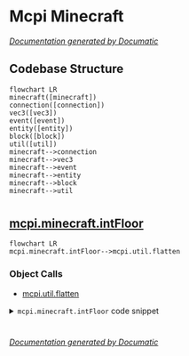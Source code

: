 # Mcpi Minecraft

[_Documentation generated by Documatic_](https://www.documatic.com)

<!---Documatic-section-Codebase Structure-start--->
## Codebase Structure

<!---Documatic-block-system_architecture-start--->
```mermaid
flowchart LR
minecraft([minecraft])
connection([connection])
vec3([vec3])
event([event])
entity([entity])
block([block])
util([util])
minecraft-->connection
minecraft-->vec3
minecraft-->event
minecraft-->entity
minecraft-->block
minecraft-->util
```
<!---Documatic-block-system_architecture-end--->

# #
<!---Documatic-section-Codebase Structure-end--->

<!---Documatic-section-mcpi.minecraft.intFloor-start--->
## [mcpi.minecraft.intFloor](3-mcpi_minecraft.md#mcpi.minecraft.intFloor)

<!---Documatic-section-intFloor-start--->
```mermaid
flowchart LR
mcpi.minecraft.intFloor-->mcpi.util.flatten
```

### Object Calls

* [mcpi.util.flatten](4-mcpi_util.md#mcpi.util.flatten)

<!---Documatic-block-mcpi.minecraft.intFloor-start--->
<details>
	<summary><code>mcpi.minecraft.intFloor</code> code snippet</summary>

```python
def intFloor(*args):
    return [int(math.floor(x)) for x in flatten(args)]
```
</details>
<!---Documatic-block-mcpi.minecraft.intFloor-end--->
<!---Documatic-section-intFloor-end--->

# #
<!---Documatic-section-mcpi.minecraft.intFloor-end--->

[_Documentation generated by Documatic_](https://www.documatic.com)